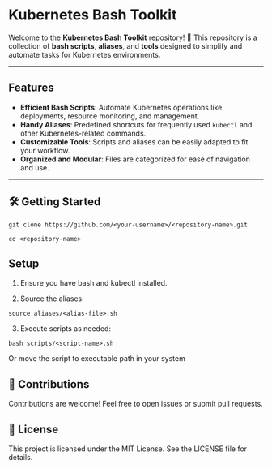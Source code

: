 # Kubernetes Bash Toolkit

Welcome to the **Kubernetes Bash Toolkit** repository! 🎉 This repository is a collection of **bash scripts**, **aliases**, and **tools** designed to simplify and automate tasks for Kubernetes environments.

---

## Features

- **Efficient Bash Scripts**: Automate Kubernetes operations like deployments, resource monitoring, and management.
- **Handy Aliases**: Predefined shortcuts for frequently used `kubectl` and other Kubernetes-related commands.
- **Customizable Tools**: Scripts and aliases can be easily adapted to fit your workflow.
- **Organized and Modular**: Files are categorized for ease of navigation and use.

---


## 🛠️ Getting Started
```
git clone https://github.com/<your-username>/<repository-name>.git

cd <repository-name>
```

## Setup

1. Ensure you have bash and kubectl installed.

2. Source the aliases:
```
source aliases/<alias-file>.sh
```
3. Execute scripts as needed:
```
bash scripts/<script-name>.sh
```
Or move the script to executable path in your system


## 🤝 Contributions

Contributions are welcome! Feel free to open issues or submit pull requests.


## 🧾 License
This project is licensed under the MIT License. See the LICENSE file for details.



